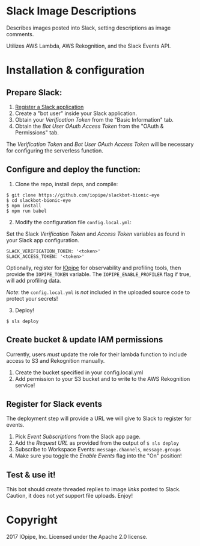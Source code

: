 # Slack Image Descriptions

Describes images posted into Slack, setting descriptions
as image comments. 

Utilizes AWS Lambda, AWS Rekognition, and the Slack Events API.

# Installation & configuration

## Prepare Slack:

1. [Register a Slack application](https://api.slack.com/apps?new_app=1)
2. Create a "bot user" inside your Slack application.
3. Obtain your _Verification Token_ from the "Basic Information" tab.
4. Obtain the _Bot User OAuth Access Token_ from the "OAuth & Permissions" tab.

The _Verification Token_ and _Bot User OAuth Access Token_ will be necessary for
configuring the serverless function.

## Configure and deploy the function:

1. Clone the repo, install deps, and compile:

```
$ git clone https://github.com/iopipe/slackbot-bionic-eye
$ cd slackbot-bionic-eye
$ npm install
$ npm run babel
```

2. Modify the configuration file `config.local.yml`:

Set the Slack _Verification Token_ and _Access Token_ variables
as found in your Slack app configuration.

```
SLACK_VERIFICATION_TOKEN: '<token>'
SLACK_ACCESS_TOKEN: '<token>'
```

Optionally, register for [IOpipe](https://www.iopipe.com/) for observability and profiling tools,
then provide the `IOPIPE_TOKEN` variable. The `IOPIPE_ENABLE_PROFILER` flag if true, will add profiling data.

_Note_: the `config.local.yml` is _not_ included in the uploaded source code to protect your secrets!

3. Deploy!

```$ sls deploy```

## Create bucket & update IAM permissions

Currently, users *must* update the role for their lambda function to
include access to S3 and Rekognition manually.

1. Create the bucket specified in your config.local.yml
2. Add permission to your S3 bucket and to write to the AWS Rekognition service!

## Register for Slack events

The deployment step will provide a URL we will give to Slack to register for
events.

1. Pick _Event Subscriptions_ from the Slack app page.
2. Add the _Request URL_ as provided from the output of `$ sls deploy`
3. Subscribe to Workspace Events: `message.channels`, `message.groups`
4. Make sure you toggle the _Enable Events_ flag into the "On" position!

## Test & use it!

This bot should create threaded replies to image _links_ posted to Slack. Caution, it does
not _yet_ support file uploads. Enjoy!

# Copyright

2017 IOpipe, Inc.
Licensed under the Apache 2.0 license.
